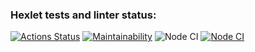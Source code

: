 ### Hexlet tests and linter status:
[![Actions Status](https://github.com/onceup/frontend-project-lvl1/workflows/hexlet-check/badge.svg)](https://github.com/onceup/frontend-project-lvl1/actions)
[![Maintainability](https://api.codeclimate.com/v1/badges/a99a88d28ad37a79dbf6/maintainability)](https://codeclimate.com/github/codeclimate/codeclimate/maintainability)
![Node CI](https://github.com/onceup/frontend-project-lvl1/workflows/.github/workflows/CI.yml/badge.svg)
[![Node CI](https://github.com/onceup/frontend-project-lvl1/workflows/CI/badge.svg)](https://github.com/onceup/frontend-project-lvl1/actions)

